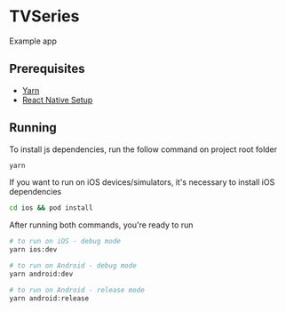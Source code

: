 # TVSeries

Example app

## Prerequisites

- [Yarn](https://classic.yarnpkg.com/en/docs/install/)
- [React Native Setup](https://reactnative.dev/docs/environment-setup)

## Running

To install js dependencies, run the follow command on project root folder

```sh
yarn
```

If you want to run on iOS devices/simulators, it's necessary to install iOS dependencies

```sh
cd ios && pod install
```

After running both commands, you're ready to run

```sh
# to run on iOS - debug mode
yarn ios:dev

# to run on Android - debug mode
yarn android:dev

# to run on Android - release mode
yarn android:release
```
